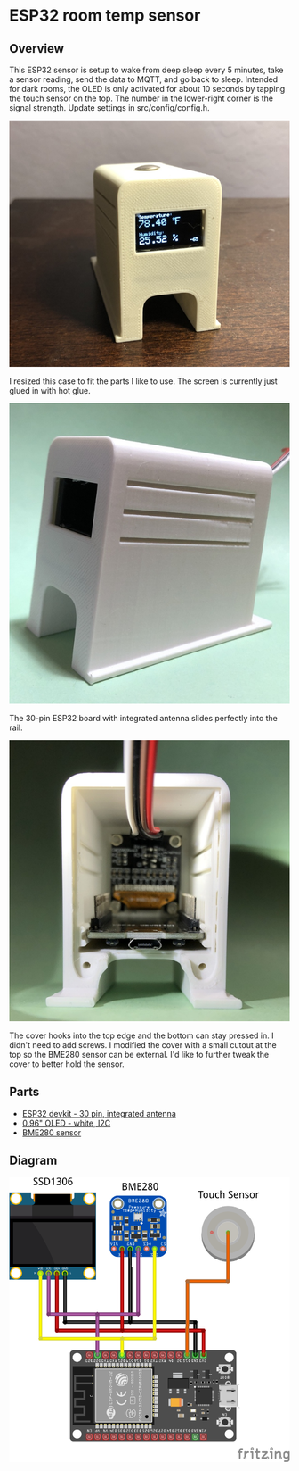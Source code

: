 # ESP32 room temp sensor

## Overview

This ESP32 sensor is setup to wake from deep sleep every 5 minutes, take a sensor reading, send the data to MQTT, and go back to sleep.  Intended for dark rooms, the OLED is only activated for about 10 seconds by tapping the touch sensor on the top.  The number in the lower-right corner is the signal strength.  Update settings in src/config/config.h.

![project photo](/img/ESP32-station-oled.jpg)

I resized this case to fit the parts I like to use.  The screen is currently just glued in with hot glue.

![front](/img/ESP32-station-front.jpg)

The 30-pin ESP32 board with integrated antenna slides perfectly into the rail.

![back](/img/ESP32-station-back.jpg)

The cover hooks into the top edge and the bottom can stay pressed in.  I didn't need to add screws.  I modified the cover with a small cutout at the top so the BME280 sensor can be external.  I'd like to further tweak the cover to better hold the sensor.

## Parts

- [ESP32 devkit - 30 pin, integrated antenna](https://www.aliexpress.com/item/1005001267643044.html)
- [0.96" OLED - white, I2C](https://www.aliexpress.com/item/32896971385.html)
- [BME280 sensor](https://www.aliexpress.com/item/4001098967210.html)


## Diagram

![diagram](/img/diagram.png)

